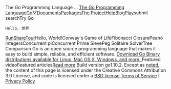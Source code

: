 The Go Programming Language
...
[The Go Programming Language](/)[Go](/)[▽](#)[Documents](/doc/)[Packages](/pkg/)[The Project](/project/)[Help](/help/)[Blog](/blog/)[Play](http://play.golang.org/ "Show Go Playground")submit searchTry Go

```
Hello, 世界

```

[Run](# "Run this code [shift-enter]")[Share](# "Share this code")[Tour](//tour.golang.org/ "Learn Go from your browser")Hello, World!Conway's Game of LifeFibonacci ClosurePeano IntegersConcurrent piConcurrent Prime SievePeg Solitaire SolverTree Comparison
Go is an open source programming language that makes it easy to build
simple, reliable, and efficient software.
[Download Go
Binary distributions available for
Linux, Mac OS X, Windows, and more.
](/dl/)Featured videoFeatured articles[Read more](//blog.golang.org/)
Build version go1.10.2.
Except as [noted](https://developers.google.com/site-policies#restrictions),
the content of this page is licensed under the
Creative Commons Attribution 3.0 License,
and code is licensed under a [BSD license](/LICENSE).[Terms of Service](/doc/tos.html) |
[Privacy Policy](http://www.google.com/intl/en/policies/privacy/)
